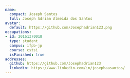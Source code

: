 ```yaml
---
name:
  compact: Joseph Santos
  full: Joseph Adrian Almeida dos Santos
avatar:
  default: https://github.com/Josephadrian123.png
occupations:
- id: 20161370018
  type: student
  campus: ifpb-jp
  course: cstsi
  isFinished: true
addresses:
  github: https://github.com/Josephadrian123
  linkedin: https://www.linkedin.com/in/josephaasantos/
---
```

